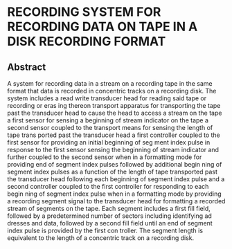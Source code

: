 # RECORDING SYSTEM FOR RECORDING DATA ON TAPE IN A DISK RECORDING FORMAT

## Abstract
A system for recording data in a stream on a recording tape in the same format that data is recorded in concentric tracks on a recording disk. The system includes a read write transducer head for reading said tape or recording or eras ing thereon transport apparatus for transporting the tape past the transducer head to cause the head to access a stream on the tape a first sensor for sensing a beginning of stream indicator on the tape a second sensor coupled to the transport means for sensing the length of tape trans ported past the transducer head a first controller coupled to the first sensor for providing an initial beginning of seg ment index pulse in response to the first sensor sensing the beginning of stream indicator and further coupled to the second sensor when in a formatting mode for providing end of segment index pulses followed by additional begin ning of segment index pulses as a function of the length of tape transported past the transducer head following each beginning of segment index pulse and a second controller coupled to the first controller for responding to each begin ning of segment index pulse when in a formatting mode by providing a recording segment signal to the transducer head for formatting a recorded stream of segments on the tape. Each segment includes a first fill field, followed by a predetermined number of sectors including identifying ad dresses and data, followed by a second fill field until an end of segment index pulse is provided by the first con troller. The segment length is equivalent to the length of a concentric track on a recording disk.